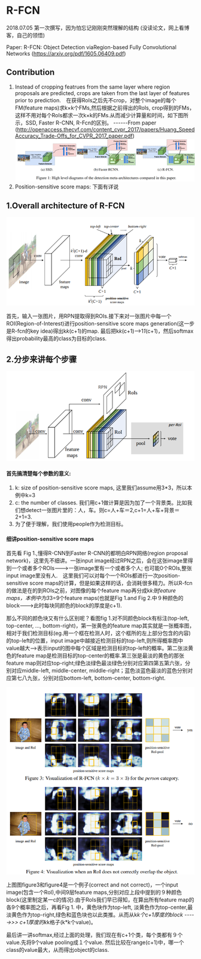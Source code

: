 # R-FCN
2018.07.05  第一次撰写，因为怕忘记刚刚突然理解的结构 (没读论文，网上看博客，自己的领悟)

Paper: R-FCN: Object Detection viaRegion-based Fully Convolutional Networks (https://arxiv.org/pdf/1605.06409.pdf)

## Contribution
1. Instead of cropping featrues from the same layer where region proposals are predicted, crops are taken from the last layer of features prior to prediction.　在获得RoIs之后先不crop，对整个image的每个FM(feature maps)求k×k个FMs,然后根据之前得出的RoIs, crop得到的FMs，这样不用对每个RoIs都求一次k×k的FMs.从而减少计算量和时间，如下图所示，SSD, Faster R-CNN, R-Fcn的区别。  ------From paper (http://openaccess.thecvf.com/content_cvpr_2017/papers/Huang_SpeedAccuracy_Trade-Offs_for_CVPR_2017_paper.pdf)  
![SSD, Faster R-CNN, R-Fcn的区别](image/R-FCN4.png)
2. Position-sensitive score maps: 下面有详说

## 1.Overall architecture of R-FCN
![Fig 1. Overall architecture of R-FCN](image/R-FCN1.png)

首先，输入一张图片，用RPN提取得到ROIs.接下来对一张图片中每一个ROI(Region-of-Interest)进行position-sensitive score maps generation(这一步是R-fcn的key idea)得出k*k*(c+1)的map. 最后把k*k*(c+1)-->1*1*(c+1)，然后softmax得出probability最高的class为目标的class.

## 2.分步来讲每个步骤
![Fig 2. key idea of R-fcn ----> position-sensitive score maps](image/R-FCN2.png)
#### 首先搞清楚每个参数的意义:
1. k: size of position-sensitive score maps, 这里我们assume用3*3，所以本例中k=3
2. c: the number of classes. 我们用c+1做计算是因为加了一个背景类。比如我们想detect一张图片里的：人，车。则c=人+车＝2,c+1=人+车+背景＝2+1=3.
3. 为了便于理解，我们使用people作为检测目标。
#### 细讲position-sensitive score maps
首先看 Fig 1.,懂得R-CNN到Faster R-CNN的都明白RPN网络(region proposal network)，这里先不细讲。一张input image经过RPN之后，会在这张image里得到一个或者多个ROIs--->一张image里有一个或者多个人; 也可能0个ROIs,整张input image里没有人.　这里我们可以对每个一个ROIs都进行一次position-sensitive score maps的计算，但是如果这样的话，会消耗很多精力。所以R-fcn的做法是在的到ROIs之前，对图像的每个feature map再分成k*k张feature maps，本例中为3*3=9个feature maps(也就是Fig 1.and Fig 2.中９种颜色的block--->此时每块同颜色的block的厚度是c+1).

那么不同的颜色块又有什么区别呢？看图fig 1.对不同颜色block有标注(top-left, top-center, ..., bottom-right)，第一张黄色的feature map其实就是一张概率图，相对于我们检测目标(eg.用一个框在检测人时，这个框所的左上部分包含的内容)的top-left的位置，input image中越接近检测目标的top-left,则所得概率图中value越大-->表示input的图中每个区域是检测目标的top-left的概率。第二张淡黄色的feature map是检测目标的top-center的概率.第三张是最淡的黄色的那张feature map则对应top-right;绿色淡绿色最淡绿色分别对应第四第五第六张，分别对应middle-left, middle-center, middle-right；蓝色淡蓝色最淡的蓝色分别对应第七八九张，分别对应bottom-left, bottom-center, bottom-right.

![Fig 3. Detection example](image/R-FCN3.png)

上图图figure3和figure4是一个例子(correct and not correct)，一个input image(包含一个RoI),中间9层feature maps,分别对应上段中提到的９种颜色block(这里制定某一c的情况).由于RoIs我们早已得知，在算出所有feature map的各9个概率图之后，再看Fig 1. 中，黄色块作为top-left, 淡黄色作为top-center,最淡黄色作为top-right,绿色和蓝色块也以此类推。从而从k*k个c+1厚度的block ----->>> c+1厚度的k*k格子(k*k个value)。

最后讲一讲softmax,经过上面的处理，我们现在有c+1个类，每个类都有９个value.先将9个value pooling成１个value. 然后比较在range(c+1)中，哪一个class的value最大，从而得出object的class.



